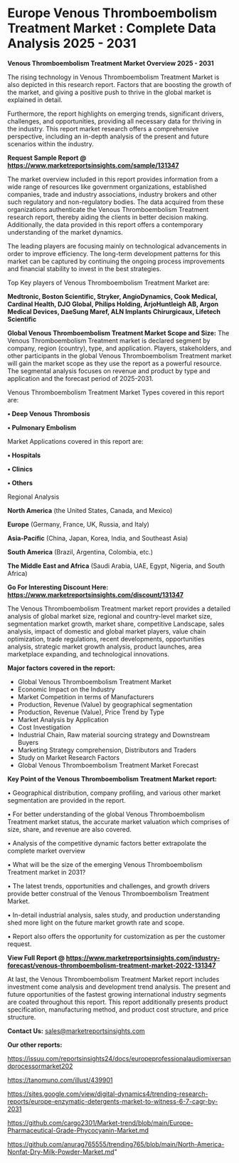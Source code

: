 # Europe Venous Thromboembolism Treatment Market : Complete Data Analysis 2025 - 2031

<Strong> Venous Thromboembolism Treatment Market Overview 2025 - 2031</strong>

The rising technology in Venous Thromboembolism Treatment Market is also depicted in this research report. Factors that are boosting the growth of the market, and giving a positive push to thrive in the global market is explained in detail.

Furthermore, the report highlights on emerging trends, significant drivers, challenges, and opportunities, providing all necessary data for thriving in the industry. This report market research offers a comprehensive perspective, including an in-depth analysis of the present and future scenarios within the industry.

<strong>Request Sample Report @ <a href=https://www.marketreportsinsights.com/sample/131347>https://www.marketreportsinsights.com/sample/131347</a></strong>

The market overview included in this report provides information from a wide range of resources like government organizations, established companies, trade and industry associations, industry brokers and other such regulatory and non-regulatory bodies. The data acquired from these organizations authenticate the Venous Thromboembolism Treatment research report, thereby aiding the clients in better decision making. Additionally, the data provided in this report offers a contemporary understanding of the market dynamics.

The leading players are focusing mainly on technological advancements in order to improve efficiency. The long-term development patterns for this market can be captured by continuing the ongoing process improvements and financial stability to invest in the best strategies.

Top Key players of Venous Thromboembolism Treatment Market are:

<strong>Medtronic, Boston Scientific, Stryker, AngioDynamics, Cook Medical, Cardinal Health, DJO Global, Philips Holding, ArjoHuntleigh AB, Argon Medical Devices, DaeSung Maref, ALN Implants Chirurgicaux, Lifetech Scientific</strong>

<strong><b>Global Venous Thromboembolism Treatment Market Scope and Size:</b></strong>
The Venous Thromboembolism Treatment market is declared segment by company, region (country), type, and application. Players, stakeholders, and other participants in the global Venous Thromboembolism Treatment market will gain the market scope as they use the report as a powerful resource. The segmental analysis focuses on revenue and product by type and application and the forecast period of 2025-2031.

Venous Thromboembolism Treatment Market Types covered in this report are:

<strong>• Deep Venous Thrombosis

• Pulmonary Embolism</strong>

Market Applications covered in this report are:

<strong>• Hospitals

• Clinics

• Others</strong> 

Regional Analysis

<strong>North America</strong> (the United States, Canada, and Mexico)

<strong>Europe</strong> (Germany, France, UK, Russia, and Italy)

<strong>Asia-Pacific</strong> (China, Japan, Korea, India, and Southeast Asia)

<strong>South America</strong> (Brazil, Argentina, Colombia, etc.)

<strong>The Middle East and Africa</strong> (Saudi Arabia, UAE, Egypt, Nigeria, and South Africa)

<strong>Go For Interesting Discount Here: <a href=https://www.marketreportsinsights.com/discount/131347>https://www.marketreportsinsights.com/discount/131347</a></strong>

The Venous Thromboembolism Treatment market report provides a detailed analysis of global market size, regional and country-level market size, segmentation market growth, market share, competitive Landscape, sales analysis, impact of domestic and global market players, value chain optimization, trade regulations, recent developments, opportunities analysis, strategic market growth analysis, product launches, area marketplace expanding, and technological innovations.

<strong><b>Major factors covered in the report:</b></strong>
<ul>
  <li>Global Venous Thromboembolism Treatment Market </li>
  <li>Economic Impact on the Industry</li>
  <li>Market Competition in terms of Manufacturers</li>
  <li>Production, Revenue (Value) by geographical segmentation</li>
  <li>Production, Revenue (Value), Price Trend by Type</li>
  <li>Market Analysis by Application</li>
  <li>Cost Investigation</li>
  <li>Industrial Chain, Raw material sourcing strategy and Downstream Buyers</li>
  <li>Marketing Strategy comprehension, Distributors and Traders</li>
  <li>Study on Market Research Factors</li>
  <li>Global Venous Thromboembolism Treatment Market Forecast</li>
</ul>

<strong><b>Key Point of the Venous Thromboembolism Treatment Market report:</b></strong>

• Geographical distribution, company profiling, and various other market segmentation are provided in the report.

• For better understanding of the global Venous Thromboembolism Treatment market status, the accurate market valuation which comprises of size, share, and revenue are also covered.

• Analysis of the competitive dynamic factors better extrapolate the complete market overview

• What will be the size of the emerging Venous Thromboembolism Treatment market in 2031?

• The latest trends, opportunities and challenges, and growth drivers provide better construal of the Venous Thromboembolism Treatment Market.

• In-detail industrial analysis, sales study, and production understanding shed more light on the future market growth rate and scope.

• Report also offers the opportunity for customization as per the customer request.

<strong><b>View Full Report @ <a href=https://www.marketreportsinsights.com/industry-forecast/venous-thromboembolism-treatment-market-2022-131347>https://www.marketreportsinsights.com/industry-forecast/venous-thromboembolism-treatment-market-2022-131347</a></b></strong>


At last, the Venous Thromboembolism Treatment Market report includes investment come analysis and development trend analysis. The present and future opportunities of the fastest growing international industry segments are coated throughout this report. This report additionally presents product specification, manufacturing method, and product cost structure, and price structure.

<strong>Contact Us:</strong>
sales@marketreportsinsights.com

<strong>Our other reports:</strong>

<a href=https://issuu.com/reportsinsights24/docs/europeprofessionalaudiomixersandprocessormarket202>https://issuu.com/reportsinsights24/docs/europeprofessionalaudiomixersandprocessormarket202</a>

<a href=https://tanomuno.com/illust/439901>https://tanomuno.com/illust/439901</a>

<a href=https://sites.google.com/view/digital-dynamics4/trending-research-reports/europe-enzymatic-detergents-market-to-witness-6-7-cagr-by-2031>https://sites.google.com/view/digital-dynamics4/trending-research-reports/europe-enzymatic-detergents-market-to-witness-6-7-cagr-by-2031</a>

<a href=https://github.com/cargo2301/Market-trend/blob/main/Europe-Pharmaceutical-Grade-Phycocyanin-Market.md>https://github.com/cargo2301/Market-trend/blob/main/Europe-Pharmaceutical-Grade-Phycocyanin-Market.md</a>

<a href=https://github.com/anurag765555/trending765/blob/main/North-America-Nonfat-Dry-Milk-Powder-Market.md>https://github.com/anurag765555/trending765/blob/main/North-America-Nonfat-Dry-Milk-Powder-Market.md</a>"
